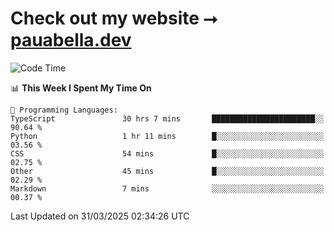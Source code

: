 # Check out my website ⭢ [pauabella.dev](https://pauabella.dev)

<!--START_SECTION:waka-->
![Code Time](http://img.shields.io/badge/Code%20Time-4%2C276%20hrs%2010%20mins-blue)

📊 **This Week I Spent My Time On** 

```text
💬 Programming Languages: 
TypeScript               30 hrs 7 mins       ███████████████████████░░   90.64 % 
Python                   1 hr 11 mins        █░░░░░░░░░░░░░░░░░░░░░░░░   03.56 % 
CSS                      54 mins             █░░░░░░░░░░░░░░░░░░░░░░░░   02.75 % 
Other                    45 mins             █░░░░░░░░░░░░░░░░░░░░░░░░   02.29 % 
Markdown                 7 mins              ░░░░░░░░░░░░░░░░░░░░░░░░░   00.37 % 
```


 Last Updated on 31/03/2025 02:34:26 UTC
<!--END_SECTION:waka-->
